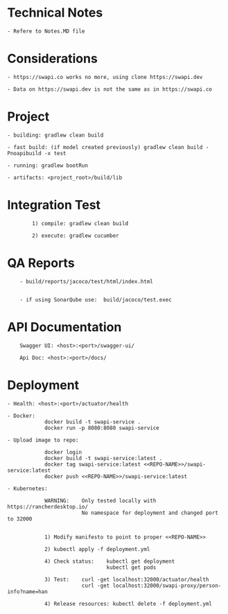 
Technical Notes
===============

	- Refere to Notes.MD file


Considerations
==============

    - https://swapi.co works no more, using clone https://swapi.dev

    - Data on https://swapi.dev is not the same as in https://swapi.co


Project
=======

    - building: gradlew clean build

    - fast build: (if model created previously) gradlew clean build -Pnoapibuild -x test 

    - running: gradlew bootRun

    - artifacts: <project_root>/build/lib



Integration Test
================

            1) compile: gradlew clean build

            2) execute: gradlew cucumber


QA Reports
==========

        - build/reports/jacoco/test/html/index.html
		
		
		- if using SonarQube use:  build/jacoco/test.exec


API Documentation
=================

		Swagger UI: <host>:<port>/swagger-ui/
		
		Api Doc: <host>:<port>/docs/


Deployment
==========

    - Health: <host>:<port>/actuator/health

    - Docker: 
                docker build -t swapi-service .
                docker run -p 8080:8080 swapi-service

    - Upload image to repo:

                docker login
                docker build -t swapi-service:latest .
                docker tag swapi-service:latest <<REPO-NAME>>/swapi-service:latest
                docker push <<REPO-NAME>>/swapi-service:latest

    - Kubernetes:
	
                WARNING:    Only tested locally with https://rancherdesktop.io/ 
                            No namespace for deployment and changed port to 32000


                1) Modify manifesto to point to proper <<REPO-NAME>>
				
                2) kubectl apply -f deployment.yml

                4) Check status:    kubectl get deployment
                                    kubectl get pods

                3) Test:    curl -get localhost:32000/actuator/health
                            curl -get localhost:32000/swapi-proxy/person-info?name=han

                4) Release resources: kubectl delete -f deployment.yml


